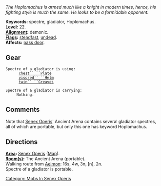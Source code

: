 *The Hoplomachus is armed much like a knight in modern times, hence, his
fighting style is much the same. He looks to be a formidable opponent.*

**Keywords:** spectre, gladiator, Hoplomachus.  
**[Level](Level "wikilink"):** 22.  
**[Alignment](Alignment "wikilink"):** demonic.  
**[Flags](:Category:_Mob_Types "wikilink"):**
[steadfast](Sentinel_Mobs "wikilink"),
[undead](Undead_Mobs "wikilink").  
**Affects:** [pass door](Pass_Door "wikilink").  

## Gear

`Spectre of a gladiator is using:`  
<worn on body>`      `[`chest`` ``Plate`](Chest_Plate "wikilink")  
<worn on head>`      `[`visored`` ``Helm`](Visored_Helm "wikilink")  
<worn on legs>`      `[`twin`` ``Greaves`](Twin_Greaves "wikilink")

`Spectre of a gladiator is carrying:`  
`     Nothing.`

## Comments

Note that [Senex Operis](:Category:_Senex_Operis "wikilink")' Ancient
Arena contains several gladiator spectres, all of which are portable,
but only this one has keyword Hoplomachus.

## Directions

**[Area](:Category:_Areas "wikilink"):** [Senex
Operis](:Category:_Senex_Operis "wikilink")
([Map](Senex_Operis_Map "wikilink")).  
**[Room(s)](:Category:_Rooms "wikilink"):** The Ancient Arena
(portable).  
Walking route from [Aelmon](Aelmon "wikilink"): 16s, 4w, 3n, \[n\],
2n.  
Spectre of a gladiator is portable.  

[Category: Mobs In Senex
Operis](Category:_Mobs_In_Senex_Operis "wikilink")
